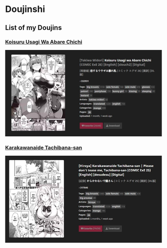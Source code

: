 # Doujinshi
## List of my Doujins


### [**Koisuru Usagi Wa Abare Chichi**](https://nhentai.net/g/332931/)
 [<img src="https://github.com/Shalmon123/Doujinshi/blob/main/Covers/image--000.jpg?raw=true">](https://nhentai.net/g/332931/)

### [**Karakawanaide Tachibana-san**](https://nhentai.net/g/332931/)
[<img src="https://github.com/Shalmon123/Doujinshi/blob/main/Covers/image--001.jpg?raw=true">](https://nhentai.net/g/332931/)
